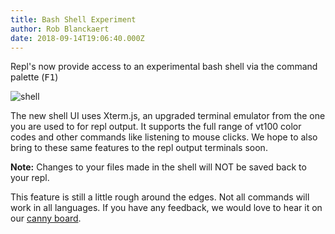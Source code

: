 ```yaml
---
title: Bash Shell Experiment
author: Rob Blanckaert
date: 2018-09-14T19:06:40.000Z
---
```


Repl's now provide access to an experimental bash shell via the command palette (<kbd>F1</kbd>)

![shell](/public/images/blog/shell.gif)

The new shell UI uses Xterm.js, an upgraded terminal emulator from the one you are used to for repl output. It supports the full range of vt100 color codes and other commands like listening to mouse clicks. We hope to also bring to these same features to the repl output terminals soon.

**Note:** Changes to your files made in the shell will NOT be saved back to your repl.

This feature is still a little rough around the edges. Not all commands will work in all languages. If you have any feedback, we would love to hear it on our [canny board](https://repl.it/feedback/p/xterm-shell).
